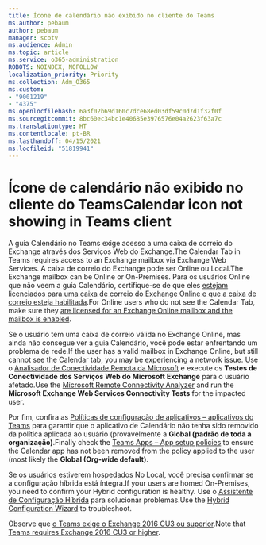 ```yaml
---
title: Ícone de calendário não exibido no cliente do Teams
ms.author: pebaum
author: pebaum
manager: scotv
ms.audience: Admin
ms.topic: article
ms.service: o365-administration
ROBOTS: NOINDEX, NOFOLLOW
localization_priority: Priority
ms.collection: Adm_O365
ms.custom:
- "9001219"
- "4375"
ms.openlocfilehash: 6a3f02b69d160c7dce68ed03df59c0d7d1f32f0f
ms.sourcegitcommit: 8bc60ec34bc1e40685e3976576e04a2623f63a7c
ms.translationtype: HT
ms.contentlocale: pt-BR
ms.lasthandoff: 04/15/2021
ms.locfileid: "51819941"
---
```

# <a name="calendar-icon-not-showing-in-teams-client"></a><span data-ttu-id="6e001-102">Ícone de calendário não exibido no cliente do Teams</span><span class="sxs-lookup"><span data-stu-id="6e001-102">Calendar icon not showing in Teams client</span></span>

<span data-ttu-id="6e001-103">A guia Calendário no Teams exige acesso a uma caixa de correio do Exchange através dos Serviços Web do Exchange.</span><span class="sxs-lookup"><span data-stu-id="6e001-103">The Calendar Tab in Teams requires access to an Exchange mailbox via Exchange Web Services.</span></span> <span data-ttu-id="6e001-104">A caixa de correio do Exchange pode ser Online ou Local.</span><span class="sxs-lookup"><span data-stu-id="6e001-104">The Exchange mailbox can be Online or On-Premises.</span></span> <span data-ttu-id="6e001-105">Para os usuários Online que não veem a guia Calendário, certifique-se de que eles [estejam licenciados para uma caixa de correio do Exchange Online e que a caixa de correio esteja habilitada](https://docs.microsoft.com/exchange/recipients-in-exchange-online/create-user-mailboxes).</span><span class="sxs-lookup"><span data-stu-id="6e001-105">For Online users who do not see the Calendar Tab, make sure they [are licensed for an Exchange Online mailbox and the mailbox is enabled](https://docs.microsoft.com/exchange/recipients-in-exchange-online/create-user-mailboxes).</span></span>

<span data-ttu-id="6e001-106">Se o usuário tem uma caixa de correio válida no Exchange Online, mas ainda não consegue ver a guia Calendário, você pode estar enfrentando um problema de rede.</span><span class="sxs-lookup"><span data-stu-id="6e001-106">If the user has a valid mailbox in Exchange Online, but still cannot see the Calendar tab, you may be experiencing a network issue.</span></span> <span data-ttu-id="6e001-107">Use o [Analisador de Conectividade Remota da Microsoft](https://testconnectivity.microsoft.com/) e execute os **Testes de Conectividade dos Serviços Web do Microsoft Exchange** para o usuário afetado.</span><span class="sxs-lookup"><span data-stu-id="6e001-107">Use the [Microsoft Remote Connectivity Analyzer](https://testconnectivity.microsoft.com/) and run the **Microsoft Exchange Web Services Connectivity Tests** for the impacted user.</span></span>

<span data-ttu-id="6e001-108">Por fim, confira as [Políticas de configuração de aplicativos – aplicativos do Teams](https://admin.teams.microsoft.com/policies/app-setup) para garantir que o aplicativo de Calendário não tenha sido removido da política aplicada ao usuário (provavelmente a **Global (padrão de toda a organização)**.</span><span class="sxs-lookup"><span data-stu-id="6e001-108">Finally check the [Teams Apps – App setup policies](https://admin.teams.microsoft.com/policies/app-setup) to ensure the Calendar app has not been removed from the policy applied to the user (most likely the **Global (Org-wide default)**.</span></span>

<span data-ttu-id="6e001-109">Se os usuários estiverem hospedados No Local, você precisa confirmar se a configuração híbrida está íntegra.</span><span class="sxs-lookup"><span data-stu-id="6e001-109">If your users are homed On-Premises, you need to confirm your Hybrid configuration is healthy.</span></span> <span data-ttu-id="6e001-110">Use o [Assistente de Configuração Híbrida](https://docs.microsoft.com/exchange/hybrid-deployment/hybrid-agent) para solucionar problemas.</span><span class="sxs-lookup"><span data-stu-id="6e001-110">Use the [Hybrid Configuration Wizard](https://docs.microsoft.com/exchange/hybrid-deployment/hybrid-agent) to troubleshoot.</span></span>

<span data-ttu-id="6e001-111">Observe que [o Teams exige o Exchange 2016 CU3 ou superior](https://docs.microsoft.com/microsoftteams/exchange-teams-interact).</span><span class="sxs-lookup"><span data-stu-id="6e001-111">Note that [Teams requires Exchange 2016 CU3 or higher](https://docs.microsoft.com/microsoftteams/exchange-teams-interact).</span></span>
